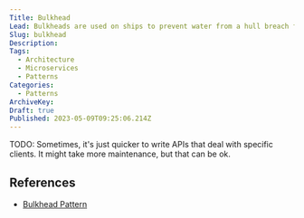 ```yaml
---
Title: Bulkhead
Lead: Bulkheads are used on ships to prevent water from a hull breach from flooding the whole ship.
Slug: bulkhead
Description: 
Tags:
  - Architecture
  - Microservices
  - Patterns
Categories:
  - Patterns
ArchiveKey:
Draft: true
Published: 2023-05-09T09:25:06.214Z
---
```


TODO: Sometimes, it's just quicker to write APIs that deal with specific clients. It might take more maintenance, but that can be ok.

## References

* [Bulkhead Pattern](https://learn.microsoft.com/en-us/azure/architecture/patterns/bulkhead)
